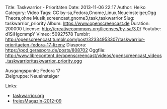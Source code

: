 Title: Taskwarrior - Prioritäten
Date: 2013-11-06 22:17
Author: Heiko
Category: Video
Tags: CC by-sa,Fedora,Gnome,Linux,Neueinsteiger,Ogg Theora,ohne Musik,screencast,gnome3,task,taskwarrior
Slug: taskwarrior_priority
Album: https://www.openscreencast.de
Duration: 200000
License: http://creativecommons.org/licenses/by-sa/3.0/
Youtube: d1SiHgcmmpY
Vimeo: 50927578
Tumblr: http://openscreencast.tumblr.com/post/32334953307/taskwarrior-prioritaeten-fedora-17-lizenz
Diaspora: https://pod.geraspora.de/posts/808702
Oggfile: http://www.librecontent.de/openscreencast/videos/openscreencast_videos_taskwarrior/taskwarrior_priority.ogg

Ausgangspunkt: Fedora 17  
Zielgruppe: Neueinsteiger  

Links:

  * [taskwarrior.org](http://taskwarrior.org/ "Link zu taskwarrior" )
  * [freiesMagazin-2012-09](http://www.freiesmagazin.de/mobil/freiesMagazin-2012-09.html#12_09_taskwarrior_02 "Link zu freiesmagazin.de" )

